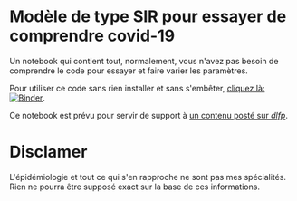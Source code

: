 # Modèle de type SIR pour essayer de comprendre covid-19

Un notebook qui contient tout, normalement, vous n'avez pas besoin de comprendre
le code pour essayer et faire varier les paramètres.

Pour utiliser ce code sans rien installer et sans s'embêter, [cliquez là: ![Binder](https://mybinder.org/badge_logo.svg)](https://mybinder.org/v2/gh/jb-leger/SIR_covid19/master?filepath=comprendre_SIR.ipynb).

Ce notebook est prévu pour servir de support à [un contenu posté sur _dlfp_](https://linuxfr.org/users/jben/journaux/des-virus-des-hommes-et-de-la-dynamique).

# Disclamer

L'épidémiologie et tout ce qui s'en rapproche ne sont pas mes spécialités. Rien
ne pourra être supposé exact sur la base de ces informations.
